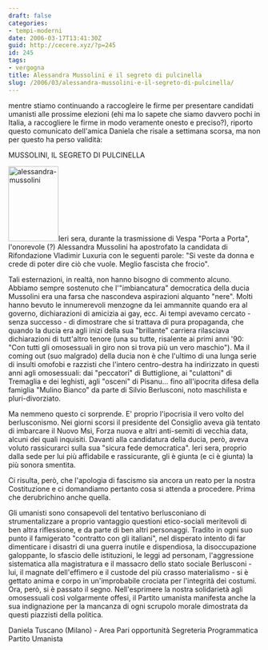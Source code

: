 ```yaml
---
draft: false
categories:
- tempi-moderni
date: 2006-03-17T13:41:30Z
guid: http://cecere.xyz/?p=245
id: 245
tags:
- vergogna
title: Alessandra Mussolini e il segreto di pulcinella
slug: /2006/03/alessandra-mussolini-e-il-segreto-di-pulcinella/
---
```


mentre stiamo continuando a raccogleire le firme per presentare candidati umanisti alle prossime elezioni (ehi ma lo sapete che siamo davvero pochi in Italia, a raccogliere le firme in modo veramente onesto e preciso?), riporto questo comunicato dell'amica Daniela che risale a settimana scorsa, ma non per questo ha perso validità:

MUSSOLINI, IL SEGRETO DI PULCINELLA

<img src="http://cecere.xyz/wp-content/uploads/sites/3/2006/03/alessandra-mussolini.jpg" alt="alessandra-mussolini" width="100" height="150" class="alignleft size-full wp-image-5476" />Ieri sera, durante la trasmissione di Vespa "Porta a Porta", l'onorevole (?) Alessandra Mussolini ha apostrofato la candidata di Rifondazione Vladimir Luxuria con le seguenti parole: "Si veste da donna e crede di poter dire ciò che vuole. Meglio fascista che frocio".
  
Tali esternazioni, in realtà, non hanno bisogno di commento alcuno. Abbiamo sempre sostenuto che l'"imbiancatura" democratica della ducia Mussolini era una farsa che nascondeva aspirazioni alquanto "nere". Molti hanno bevuto le innumerevoli menzogne da lei ammannite quando era al governo, dichiarazioni di amicizia ai gay, ecc. Ai tempi avevamo cercato - senza successo - di dimostrare che si trattava di pura propaganda, che quando la ducia era agli inizi della sua "brillante" carriera rilasciava dichiarazioni di tutt'altro tenore (una su tutte, risalente ai primi anni '90: "Con tutti gli omosessuali in giro non si trova più un vero maschio"). Ma il coming out (suo malgrado) della ducia non è che l'ultimo di una lunga serie di insulti omofobi e razzisti che l'intero centro-destra ha indirizzato in questi anni agli omosessuali: dai "peccatori" di Buttiglione, ai "culattoni" di Tremaglia e dei leghisti, agli "osceni" di Pisanu… fino all'ipocrita difesa della famiglia "Mulino Bianco" da parte di Silvio Berlusconi, noto maschilista e pluri-divorziato.
  
Ma nemmeno questo ci sorprende. E' proprio l'ipocrisia il vero volto del berlusconismo. Nei giorni scorsi il presidente del Consiglio aveva già tentato di imbarcare il Nuovo Msi, Forza nuova e altri anti-semiti di vecchia data, alcuni dei quali inquisiti. Davanti alla candidatura della ducia, però, aveva voluto rassicurarci sulla sua "sicura fede democratica". Ieri sera, proprio dalla sede per lui più affidabile e rassicurante, gli è giunta (e ci è giunta) la più sonora smentita.
  
Ci risulta, però, che l'apologia di fascismo sia ancora un reato per la nostra Costituzione e ci domandiamo pertanto cosa si attenda a procedere. Prima che derubrichino anche quella.
  
Gli umanisti sono consapevoli del tentativo berlusconiano di strumentalizzare a proprio vantaggio questioni etico-sociali meritevoli di ben altra riflessione, e da parte di ben altri personaggi. Tradito in ogni suo punto il famigerato "contratto con gli italiani", nel disperato intento di far dimenticare i disastri di una guerra inutile e dispendiosa, la disoccupazione galoppante, lo sfascio delle istituzioni, le leggi ad personam, l'aggressione sistematica alla magistratura e il massacro dello stato sociale Berlusconi - lui, il magnate dell'effimero e il custode del più crasso materialismo - si è gettato anima e corpo in un'improbabile crociata per l'integrità dei costumi. Ora, però, si è passato il segno. Nell'esprimere la nostra solidarietà agli omosessuali così volgarmente offesi, il Partito umanista manifesta anche la sua indignazione per la mancanza di ogni scrupolo morale dimostrata da questi piazzisti della politica.

Daniela Tuscano (Milano) - Area Pari opportunità Segreteria Programmatica Partito Umanista